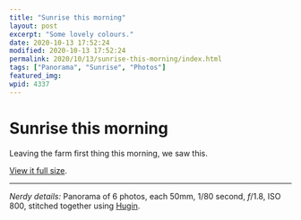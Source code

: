 ```yaml
---
title: "Sunrise this morning"
layout: post
excerpt: "Some lovely colours."
date: 2020-10-13 17:52:24
modified: 2020-10-13 17:52:24
permalink: 2020/10/13/sunrise-this-morning/index.html
tags: ["Panorama", "Sunrise", "Photos"]
featured_img: 
wpid: 4337
---
```


# Sunrise this morning

Leaving the farm first thing this morning, we saw this.

[View it full size](https://patrickjohanneson.com/wp-content/uploads/2020/10/farm-sunrise-5000.jpg).

- - - - - -

*Nerdy details:* Panorama of 6 photos, each 50mm, 1/80 second, *f*/1.8, ISO 800, stitched together using [Hugin](http://hugin.sourceforge.net/).